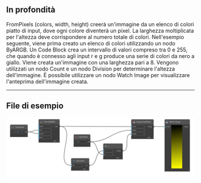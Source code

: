 ## In profondità
FromPixels (colors, width, height) creerà un'immagine da un elenco di colori piatto di input, dove ogni colore diventerà un pixel. La larghezza moltiplicata per l'altezza deve corrispondere al numero totale di colori. Nell'esempio seguente, viene prima creato un elenco di colori utilizzando un nodo ByARGB. Un Code Block crea un intervallo di valori compreso tra 0 e 255, che quando è connesso agli input r e g produce una serie di colori da nero a giallo. Viene creata un'immagine con una larghezza pari a 8. Vengono utilizzati un nodo Count e un nodo Division per determinare l'altezza dell'immagine. È possibile utilizzare un nodo Watch Image per visualizzare l'anteprima dell'immagine creata.
___
## File di esempio

![FromPixels (colors, width, height)](./DSCore.IO.Image.FromPixels(colors,%20width,%20height)_img.jpg)

